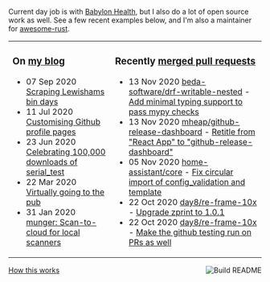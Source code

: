 Current day job is with [Babylon Health](https://github.com/babylonhealth), but I also do a lot of open source work as well. See a few recent examples below, and I'm also a maintainer for [awesome-rust](https://github.com/rust-unofficial/awesome-rust).

<table><tr><td valign="top">

### On [my blog](https://tevps.net/blog)
<!-- blog starts -->
* 07 Sep 2020 [Scraping Lewishams bin days](https://tevps.net/blog/2020/9/7/scraping-lewishams-bin-days/)
* 11 Jul 2020 [Customising Github profile pages](https://tevps.net/blog/2020/7/11/customising-github-profile-pages/)
* 23 Jun 2020 [Celebrating 100,000 downloads of serial_test](https://tevps.net/blog/2020/6/23/celebrating-100000-downloads-serial_test/)
* 22 Mar 2020 [Virtually going to the pub](https://tevps.net/blog/2020/3/22/virtually-going-pub/)
* 31 Jan 2020 [munger: Scan-to-cloud for local scanners](https://tevps.net/blog/2020/1/31/munger-scan-to-cloud-for-local-scanners/)
<!-- blog ends -->

</td><td valign="top">

### Recently [merged pull requests](https://github.com/search?o=desc&q=is%3Apr+author%3Apalfrey+-user%3Apalfrey+is%3Amerged+is%3Apublic&s=created&type=Issues)

<!-- prs starts -->
* 13 Nov 2020 [beda-software/drf-writable-nested](https://github.com/beda-software/drf-writable-nested) - [Add minimal typing support to pass mypy checks](https://github.com/beda-software/drf-writable-nested/pull/127)
* 13 Nov 2020 [mheap/github-release-dashboard](https://github.com/mheap/github-release-dashboard) - [Retitle from "React App" to "github-release-dashboard"](https://github.com/mheap/github-release-dashboard/pull/1)
* 05 Nov 2020 [home-assistant/core](https://github.com/home-assistant/core) - [Fix circular import of config_validation and template](https://github.com/home-assistant/core/pull/41802)
* 22 Oct 2020 [day8/re-frame-10x](https://github.com/day8/re-frame-10x) - [Upgrade zprint to 1.0.1](https://github.com/day8/re-frame-10x/pull/283)
* 22 Oct 2020 [day8/re-frame-10x](https://github.com/day8/re-frame-10x) - [Make the github testing run on PRs as well](https://github.com/day8/re-frame-10x/pull/284)
<!-- prs ends -->

</td></tr></table>

<a href="https://github.com/palfrey/palfrey/actions"><img src="https://github.com/palfrey/palfrey/workflows/Build%20README/badge.svg?branch=master" align="right" alt="Build README"></a> <a href="https://tevps.net/blog/2020/7/11/customising-github-profile-pages/">How this works</a>
